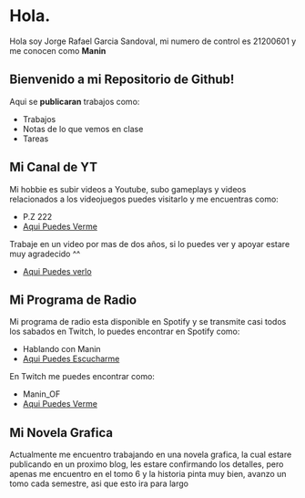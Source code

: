 # Hola.

Hola soy Jorge Rafael Garcia Sandoval, mi numero de control es 21200601 y me conocen como **Manin**

## Bienvenido a mi Repositorio de Github!

Aqui se **publicaran** trabajos como:

- Trabajos
- Notas de lo que vemos en clase
- Tareas


## Mi Canal de YT

Mi hobbie es subir videos a Youtube, subo gameplays y videos relacionados a los videojuegos puedes visitarlo y me encuentras como:

- P.Z 222
- [Aqui Puedes Verme](https://www.youtube.com/@PZ222)

Trabaje en un video por mas de dos años, si lo puedes ver y apoyar estare muy agradecido ^^
- [Aqui Puedes verlo](https://youtu.be/nX83JyY0ZIA)

## Mi Programa de Radio

Mi programa de radio esta disponible en Spotify y se transmite casi todos los sabados en Twitch, lo puedes encontrar en Spotify como:

- Hablando con Manin
- [Aqui Puedes Escucharme](https://open.spotify.com/show/2EEsLAbCK6ZsC63sjSMrbT)

En Twitch me puedes encontrar como:

- Manin_OF
- [Aqui Puedes Verme](https://open.spotify.com/show/2EEsLAbCK6ZsC63sjSMrbT)

## Mi Novela Grafica

Actualmente me encuentro trabajando en una novela grafica, la cual estare publicando en un proximo blog, les estare confirmando los detalles, pero apenas me encuentro en el tomo 6 y la historia pinta muy bien, avanzo un tomo cada semestre, asi que esto ira para largo

